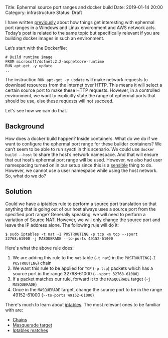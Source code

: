 Title: Ephermal source port ranges and docker build
Date: 2019-01-14 20:00
Category: infrastructure
Status: Draft

I have written [previously](https://echorand.me/aws-network-acls-and-ephermal-port-ranges.html) about how things get interesting with ephermal port ranges in a Windows and Linux environment and AWS network acls. Today’s post is related to the same topic but specifically relevant if you are building docker images in such an environment.

Let’s start with the Dockerfile:

```
# Build runtime image
FROM microsoft/dotnet:2.2-aspnetcore-runtime
RUN apt-get -y update
..
```

The instruction `RUN apt-get -y update`  will make network requests to download resources from the Internet over HTTP. This means it will select a certain source port to make these HTTP requests. However, in a controlled environment, we want to explicitly state the range of ephermal ports that should be use, else these requests will not succeed. 

Let's see how we can do that.

## Background

How does a docker build happen? Inside containers. What do we do if we want to configure the ephermal port range for these builder containers? We can’t seem to be able to run sysctl in this scenario. We could use `docker build --host` to share the host’s network namespace. And that will ensure that out host’s ephermal port range will be used. However, we also had user namespacing turned on in our setup since this is a [sensible](https://echorand.me/docker-userns-remap-and-system-users-on-linux.html) thing to do. However, we cannot use a user namespace while using the host network. So, what do we do?

## Solution

Could we have a iptables rule to perform a source port translation so that anything that is going out of our host always uses a source port from the specified port range? Generally speaking, we will need to perform a variation of Source NAT. However, we will only change the source port and leave the IP address alone. The following rule will do it:

```
$ sudo iptables -t nat -I POSTROUTING -p tcp -m tcp --sport 32768:61000 -j MASQUERADE --to-ports 49152-61000
```

Here's what the above rule does:

1. We are adding this rule to the `nat` table (`-t nat`) in the `POSTROUTING`(`-I POSTROUTING`) chain
2. We want this rule to be applied for `TCP` (`-p tcp`) packets which has a source port in the range 32768-61000 (`--sport 32768-61000`)
3. If a packet matches our rule, forward it to the `MASQUERADE` target (`-j MASQUERADE`)
4. Once in the `MASQUERADE` target, change the source port to be in the range 49152-61000 (`--to-ports 49152-61000`)

There's much to learn about [iptables](https://www.frozentux.net/iptables-tutorial/iptables-tutorial.html). The most relevant
ones to be familiar with are:

- [Chains](https://www.booleanworld.com/depth-guide-iptables-linux-firewall/#Chains)
- [Masquerade target](https://www.frozentux.net/iptables-tutorial/chunkyhtml/x4422.html)
- [Iptables matches](https://www.frozentux.net/iptables-tutorial/iptables-tutorial.html#MATCHES)
